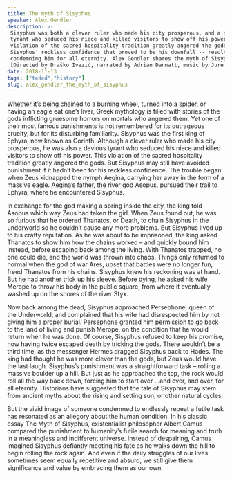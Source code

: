 ```yaml
---
title: The myth of Sisyphus
speaker: Alex Gendler
description: >-
 Sisyphus was both a clever ruler who made his city prosperous, and a devious
 tyrant who seduced his niece and killed visitors to show off his power. While his
 violation of the sacred hospitality tradition greatly angered the gods, it was
 Sisyphus' reckless confidence that proved to be his downfall -- resulting in Zeus
 condemning him for all eternity. Alex Gendler shares the myth of Sisyphus.
 [Directed by Draško Ivezić, narrated by Adrian Dannatt, music by Jure Buljević].
date: 2018-11-13
tags: ["teded","history"]
slug: alex_gendler_the_myth_of_sisyphus
---
```


Whether it’s being chained to a burning wheel, turned into a spider, or having an eagle
eat one’s liver, Greek mythology is filled with stories of the gods inflicting gruesome
horrors on mortals who angered them. Yet one of their most famous punishments is not
remembered for its outrageous cruelty, but for its disturbing familiarity. Sisyphus was
the first king of Ephyra, now known as Corinth. Although a clever ruler who made his city
 prosperous, he was also a devious tyrant who seduced his niece and killed visitors to
show off his power. This violation of the sacred hospitality tradition greatly angered
the gods. But Sisyphus may still have avoided punishment if it hadn’t been for his 
reckless confidence. The trouble began when Zeus kidnapped the nymph Aegina, carrying her
away in the form of a massive eagle. Aegina’s father, the river god Asopus, pursued
their trail to Ephyra, where he encountered Sisyphus.

In exchange for the god making a spring inside the city, the king told Asopus which way 
Zeus had taken the girl. When Zeus found out, he was so furious that he ordered Thanatos,
or Death, to chain Sisyphus in the underworld so he couldn’t cause any more problems. But
Sisyphus lived up to his crafty reputation. As he was about to be imprisoned, the king
asked Thanatos to show him how the chains worked – and quickly bound him instead, before
escaping back among the living. With Thanatos trapped, no one could die, and the world
was thrown into chaos. Things only returned to normal when the god of war Ares, upset
that battles were no longer fun, freed Thanatos from his chains. Sisyphus knew his
reckoning was at hand. But he had another trick up his sleeve. Before dying, he asked his
wife Merope to throw his body in the public square, from where it eventually washed up on 
the shores of the river Styx.

Now back among the dead, Sisyphus approached Persephone, queen of the Underworld, and
complained that his wife had disrespected him by not giving him a proper burial.
Persephone granted him permission to go back to the land of living and punish Merope, on
the condition that he would return when he was done. Of course, Sisyphus refused to keep
his promise, now having twice escaped death by tricking the gods. There wouldn’t be a third
time, as the messenger Hermes dragged Sisyphus back to Hades. The king had thought he was 
more clever than the gods, but Zeus would have the last laugh. Sisyphus’s punishment was 
a straightforward task – rolling a massive boulder up a hill. But just as he approached
the top, the rock would roll all the way back down, forcing him to start over …and over,
and over, for all eternity. Historians have suggested that the tale of Sisyphus may stem
from ancient myths about the rising and setting sun, or other natural
cycles.

But the vivid image of someone condemned to endlessly repeat a futile task has resonated
as an allegory about the human condition. In his classic essay The Myth of Sisyphus,
existentialist philosopher Albert Camus compared the punishment to humanity’s futile
search for meaning and truth in a meaningless and indifferent universe. Instead of
despairing, Camus imagined Sisyphus defiantly meeting his fate as he walks down the hill
to begin rolling the rock again. And even if the daily struggles of our lives sometimes
seem equally repetitive and absurd, we still give them significance and value by
embracing them as our own.

<!--
ad_duration=0
event="TED-Ed"
external_start_time=0
intro_duration=0
is_subtitle_required="False"
is_talk_featured="False"
language="en"
language_swap="False"
native_language="en"
number_of_related_talks=6
number_of_speakers=1
number_of_subtitled_videos=0
number_of_tags=2
number_of_talk_download_languages=27
number_of_talk_more_resources=0
number_of_talk_recommendations=0
number_of_talks_take_actions=0
post_ad_duration=0
published_timestamp="2018-11-13 19:24:12"
recording_date="2018-11-13"
speaker_is_published=0
speaker_name="Alex Gendler"
talk_name="The myth of Sisyphus"
talks_tags=["teded","history"]
url_photo_talk="https://s3.amazonaws.com/talkstar-photos/uploads/5d91f7a2-0068-4927-bc6f-81f488566aa3/sisyphus_textless.jpg"
url_webpage="https://www.ted.com/talks/alex_gendler_the_myth_of_sisyphus"
video_type_name="TED-Ed Original"
-->